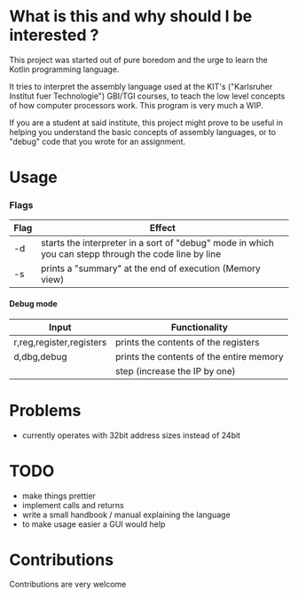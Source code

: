 # What is this and why should I be interested ?

This project was started out of pure boredom and the urge to learn the Kotlin programming language.

It tries to interpret the assembly language used at the KIT's ("Karlsruher Institut fuer Technologie") GBI/TGI courses,
to teach the low level concepts of how computer processors work.
This program is very much a WIP.

If you are a student at said institute, this project might prove to be useful in helping you understand the basic concepts of assembly languages, or to "debug" code that you wrote for an assignment.

# Usage

### Flags
|Flag|Effect|
|----|------|
|-d| starts the interpreter in a sort of "debug" mode in which you can stepp through the code line by line|
|-s| prints a "summary" at the end of execution (Memory view)|
#### Debug mode
|Input|Functionality|
|-----|-------------|
|r,reg,register,registers| prints the contents of the registers|
|d,dbg,debug| prints the contents of the entire memory|
|<Enter>| step (increase the IP by one)|

# Problems
- currently operates with 32bit address sizes instead of 24bit

# TODO
- make things prettier
- implement calls and returns
- write a small handbook / manual explaining the language
- to make usage easier a GUI would help

# Contributions
Contributions are very welcome 


